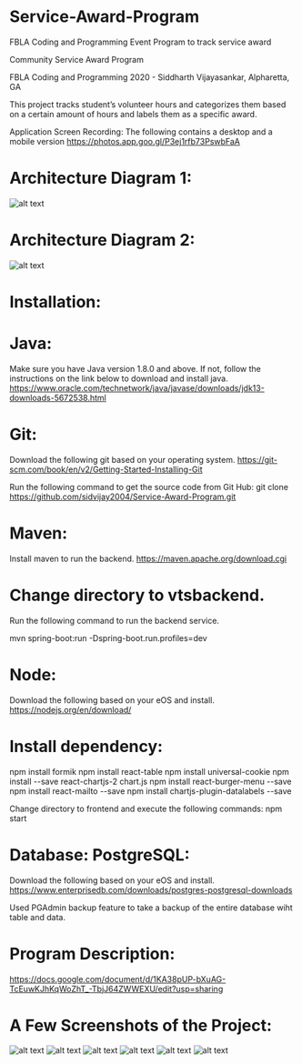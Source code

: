# Service-Award-Program
FBLA Coding and Programming Event Program to track service award

Community Service Award Program

FBLA Coding and Programming 2020 - Siddharth Vijayasankar, Alpharetta, GA

This project tracks student’s volunteer hours and categorizes them based on a certain amount of hours and labels them as a specific award. 


Application Screen Recording:
The following contains a desktop and a mobile version
https://photos.app.goo.gl/P3ej1rfb73PswbFaA


# Architecture Diagram 1:
![alt text](https://github.com/sidvijay2004/Service-Award-Program/blob/master/Architecture-1.png)






# Architecture Diagram 2:
![alt text](https://github.com/sidvijay2004/Service-Award-Program/blob/master/Architecture-2.png)





# Installation:

# Java: 
Make sure you have Java version 1.8.0 and above. If not, follow the instructions on the link below to download and install java.
https://www.oracle.com/technetwork/java/javase/downloads/jdk13-downloads-5672538.html

# Git:
Download the following git based on your operating system.
https://git-scm.com/book/en/v2/Getting-Started-Installing-Git

Run the following command to get the source code from Git Hub:
git clone https://github.com/sidvijay2004/Service-Award-Program.git

# Maven: 
Install maven to run the backend.
https://maven.apache.org/download.cgi

# Change directory to vtsbackend.
Run the following command to run the backend service.

mvn spring-boot:run -Dspring-boot.run.profiles=dev

# Node:
Download the following based on your eOS and install.
https://nodejs.org/en/download/

# Install dependency: 
npm install formik
npm install react-table
npm install universal-cookie
npm install --save react-chartjs-2 chart.js
npm install react-burger-menu --save
npm install react-mailto --save 
npm install chartjs-plugin-datalabels --save


Change directory to frontend and execute the following commands:
npm start

# Database: PostgreSQL:
Download the following based on your eOS and install.
https://www.enterprisedb.com/downloads/postgres-postgresql-downloads

Used PGAdmin backup feature to take a backup of the entire database wiht table and data.

# Program Description: 

https://docs.google.com/document/d/1KA38pUP-bXuAG-TcEuwKJhKqWoZhT_-TbjJ64ZWWEXU/edit?usp=sharing

# A Few Screenshots of the Project:
![alt text](https://github.com/sidvijay2004/Service-Award-Program/blob/master/HoursTable.png)
![alt text](https://github.com/sidvijay2004/Service-Award-Program/blob/master/StudentList.png)
![alt text](https://github.com/sidvijay2004/Service-Award-Program/blob/master/CategoryBarChart.png)
![alt text](https://github.com/sidvijay2004/Service-Award-Program/blob/master/CategoryPieChart.png)
![alt text](https://github.com/sidvijay2004/Service-Award-Program/blob/master/GradeHoursPieChart.png)
![alt text](https://github.com/sidvijay2004/Service-Award-Program/blob/master/VolunteerHours.png)



